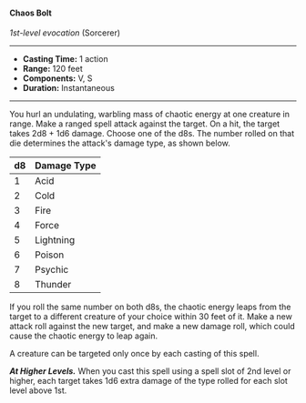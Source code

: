 #### Chaos Bolt
*1st-level evocation* (Sorcerer)
___
- **Casting Time:** 1 action
- **Range:** 120 feet
- **Components:** V, S
- **Duration:** Instantaneous
---
You hurl an undulating, warbling mass of chaotic energy at one creature in range. Make a ranged spell attack against the target. On a hit, the target takes 2d8 + 1d6 damage. Choose one of the d8s. The number rolled on that die determines the attack's damage type, as shown below.

d8|Damage Type
--|-----------
1| Acid
2| Cold
3| Fire
4| Force
5| Lightning
6| Poison
7| Psychic
8| Thunder

If you roll the same number on both d8s, the chaotic energy leaps from the target to a different creature of your choice within 30 feet of it. Make a new attack roll against the new target, and make a new damage roll, which could cause the chaotic energy to leap again.

A creature can be targeted only once by each casting of this spell.

***At Higher Levels.*** When you cast this spell using a spell slot of 2nd level or higher, each target takes 1d6 extra damage of the type rolled for each slot level above 1st.
